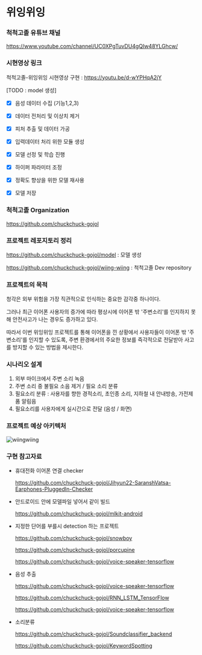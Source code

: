 # 위잉위잉

### 척척고졸 유튜브 채널

https://www.youtube.com/channel/UC0XPgTuvDU4gQIw48YLGhcw/

### 시현영상 링크

척척고졸-위잉위잉 시현영상 구현 : https://youtu.be/d-wYPHqA2jY

[TODO : model 생성]

- [x] 음성 데이터 수집 (기능1,2,3)
- [x] 데이터 전처리 및 이상치 제거
- [x] 피처 추출 및 데이터 가공
- [x] 입력데이터 처리 위한 모듈 생성
- [x] 모델 선정 및 학습 진행
- [x] 하이퍼 파라미터 조정
- [x] 정확도 향상을 위한 모델 재사용
- [x] 모델 저장


### 척척고졸 Organization

<https://github.com/chuckchuck-gojol>



### 프로젝트 레포지토리 정리

https://github.com/chuckchuck-gojol/model : 모델 생성

https://github.com/chuckchuck-gojol/wiing-wiing : 척척고졸 Dev repository

### 프로젝트의 목적

청각은 외부 위험을 가장 직관적으로 인식하는 중요한 감각중 하나이다.

그러나 최근 이어폰 사용자의 증가에 따라 평상시에 이어폰 밖 '주변소리'를 인지하지 못해 안전사고가 나는 경우도 증가하고 있다.

따라서 이번 위잉위잉 프로젝트를 통해 이어폰을 낀 상황에서 사용자들이 이어폰 밖 '주변소리'를 인지할 수 있도록, 주변 환경에서의 주요한 정보를 즉각적으로 전달받아 사고를 방지할 수 있는 방법을 제시한다.



### 시나리오 설계

1.  외부 마이크에서 주변 소리 녹음
2. 주변 소리 중 불필요 소음 제거 / 필요 소리 분류
3. 필요소리 분류 : 사용자를 향한 경적소리, 초인종 소리, 지하철 내 안내방송, 가전제품 알림음
4. 필요소리를 사용자에게 실시간으로 전달 (음성 / 화면)



### 프로젝트 예상 아키텍처

![wiingwiing](https://user-images.githubusercontent.com/26458200/69914444-d4b51880-1487-11ea-9a18-64b50f04b573.png)



### 구현 참고자료

- 휴대전화 이어폰 연결 checker 

  https://github.com/chuckchuck-gojol/Jihyun22-SaranshVatsa-Earphones-PluggedIn-Checker

- 안드로이드 안에 모델파일 넣어서 같이 빌드

  https://github.com/chuckchuck-gojol/mlkit-android

- 지정한 단어를 부를시 detection 하는 프로젝트

  <https://github.com/chuckchuck-gojol/snowboy>

  <https://github.com/chuckchuck-gojol/porcupine>

  https://github.com/chuckchuck-gojol/voice-speaker-tensorflow

- 음성 추출

  https://github.com/chuckchuck-gojol/voice-speaker-tensorflow

  https://github.com/chuckchuck-gojol/RNN_LSTM_TensorFlow

  https://github.com/chuckchuck-gojol/voice-speaker-tensorflow

- 소리분류

  https://github.com/chuckchuck-gojol/Soundclassifier_backend

  https://github.com/chuckchuck-gojol/KeywordSpotting
